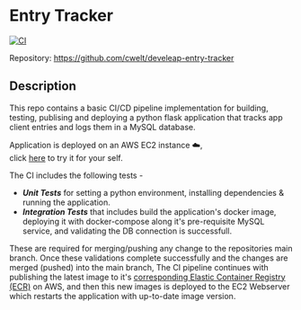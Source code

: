 # Entry Tracker

[![CI](https://github.com/cwelt/develeap-entry-tracker/actions/workflows/ci.yml/badge.svg?branch=main)](https://github.com/cwelt/develeap-entry-tracker/actions/workflows/ci.yml)

Repository: https://github.com/cwelt/develeap-entry-tracker

## Description 
This repo contains a basic CI/CD pipeline implementation for building, testing, publising and deploying a python flask application that tracks app client entries
and logs them in a MySQL database. 

Application is deployed on an AWS EC2 instance ☁️,  
click [here](http://ec2-3-108-42-106.ap-south-1.compute.amazonaws.com:5000/) to try it for your self. 

The CI includes the following tests - 
* **_Unit Tests_** for setting a python environment, installing dependencies & running the application.
* **_Integration Tests_** that includes build the application's docker image, deploying it with docker-compose along it's pre-requisite MySQL service, and validating the DB connection is successfull.

These are required for merging/pushing any change to the repositories main branch.
Once these validations complete successfully and the changes are merged (pushed) into the main branch, 
The CI pipeline continues with publishing the latest image to it's [corresponding Elastic Container Registry (ECR)](https://ap-south-1.console.aws.amazon.com/ecr/repositories/public/216989112318/develeap/entry-tracker?region=ap-south-1) on AWS, and then this new images is deployed to the EC2 Webserver which restarts the application with up-to-date image version. 
